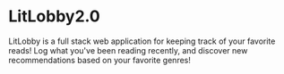 # LitLobby2.0 

LitLobby is a full stack web application for keeping track of your favorite reads! Log what you've been reading recently, and discover new recommendations based on your favorite genres!
